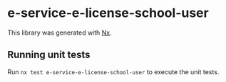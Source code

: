 # e-service-e-license-school-user

This library was generated with [Nx](https://nx.dev).

## Running unit tests

Run `nx test e-service-e-license-school-user` to execute the unit tests.
